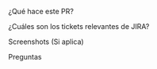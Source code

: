 ¿Qué hace este PR?

¿Cuáles son los tickets relevantes de JIRA?

Screenshots (Si aplica)

Preguntas
